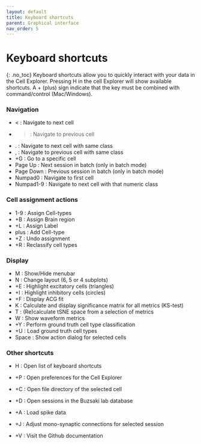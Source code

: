 ```yaml
---
layout: default
title: Keyboard shortcuts
parent: Graphical interface
nav_order: 5
---
```

# Keyboard shortcuts
{: .no_toc}
Keyboard shortcuts allow you to quickly interact with your data in the Cell Explorer. Pressing H in the cell Explorer will show available shortcuts. A + (plus) sign indicate that the key must be combined with command/control (Mac/Windows).

### Navigation
- < : Navigate to next cell
- > : Navigate to previous cell
- . : Navigate to next cell with same class
- , : Navigate to previous cell with same class
- +G : Go to a specific cell
- Page Up : Next session in batch (only in batch mode)
- Page Down : Previous session in batch (only in batch mode)
- Numpad0   : Navigate to first cell
- Numpad1-9 : Navigate to next cell with that numeric class

### Cell assignment actions
- 1-9 : Assign Cell-types
- +B : Assign Brain region
- +L : Assign Label
- plus : Add Cell-type
- +Z : Undo assignment
- +R : Reclassify cell types

### Display
- M : Show/Hide menubar
- N : Change layout (6, 5 or 4 subplots)
- +E : Highlight excitatory cells (triangles)
- +I : Highlight inhibitory cells (circles)
- +F : Display ACG fit
- K : Calculate and display significance matrix for all metrics (KS-test)
- T : (Re)calculate tSNE space from a selection of metrics
- W : Show waveform metrics
- +Y : Perform ground truth cell type classification
- +U : Load ground truth cell types
- Space : Show action dialog for selected cells

### Other shortcuts
- H : Open list of keyboard shortcuts

- +P : Open preferences for the Cell Explorer
- +C : Open file directory of the selected cell
- +D : Open sessions in the Buzsaki lab database
- +A : Load spike data
- +J : Adjust mono-synaptic connections for selected session
- +V : Visit the Github documentation
